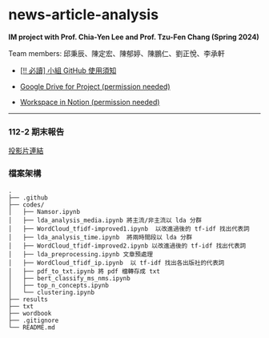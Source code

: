 # news-article-analysis

**IM project with Prof. Chia-Yen Lee and Prof. Tzu-Fen Chang (Spring 2024)**

Team members:  邱秉辰、陳定宏、陳郁婷、陳鵬仁、劉正悅、李承軒

- [[‼️ 必讀]  小組 GitHub 使用須知](https://www.notion.so/bensonchiu/GitHub-533f298efcb04cfe88747193f9b0e154?pvs=4)
- [Google Drive for Project (permission needed)](https://drive.google.com/drive/folders/1oaA9ghmqPmFSD_meWqtYQig7zIvgB1EM?usp=drive_link)

- [Workspace in Notion (permission needed)](https://www.notion.so/bensonchiu/112-2-113-1-60305e2bd1c24fa0837f48e1565cfd6d?pvs=4)

---

### 112-2 期末報告

[投影片連結](https://docs.google.com/presentation/d/1AM99quQ1s88QbL5Se3yBWukyEsYE6JW0z_l-zfxYTT4/edit?usp=sharing)

### 檔案架構

```
.
├── .github
├── codes/
│   ├── Namsor.ipynb                    
│   ├── lda_analysis_media.ipynb 將主流/非主流以 lda 分群
│   ├── WordCloud_tfidf-improved1.ipynb  以改進過後的 tf-idf 找出代表詞
│   ├── lda_analysis_time.ipynb  將兩時間段以 lda 分群
│   ├── WordCloud_tfidf-improved2.ipynb 以改進過後的 tf-idf 找出代表詞
│   ├── lda_preprocessing.ipynb 文章預處理
│   ├── WordCloud_tfidf_ip.ipynb  以 tf-idf 找出各出版社的代表詞        
│   ├── pdf_to_txt.ipynb 將 pdf 檔轉存成 txt
│   ├── bert_classify_ms_nms.ipynb      
│   ├── top_n_concepts.ipynb
│   └── clustering.ipynb
├── results
├── txt
├── wordbook
├── .gitignore
└── README.md
```

